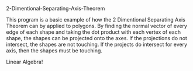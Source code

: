 2-Dimentional-Separating-Axis-Theorem

This program is a basic example of how the 2 Dimentional Separating Axis Theorem can by applied to polygons.
By finding the normal vector of every edge of each shape and taking the dot product with each vertex of each shape,
the shapes can be projected onto the axes. If the projections do not intersect, the shapes are not touching. If
the projects do intersect for every axis, then the shapes must be touching.

Linear Algebra!